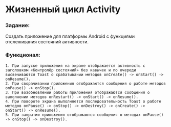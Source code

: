 # Жизненный цикл Activity

### Задание:

  Создать приложение для платформы Android с функциями отслеживания состояний активности.
  
### Функционал:

    1. При запуске приложения на экране отображается активность с заголовком «Контролёр состояний» без кавычек и по очереди высвечиваются Toast о срабатывании методов onCreate() -> onStart() -> onResume().
    2. При сворачивании приложения отображаются сообщения о работе методов onPause() -> onStop().
    3. При возобновлении работы приложения отображаются сообщения о выполнении методов onRestart() -> onStart() -> onResume().
    4. При повороте экрана выполняется последовательность Toast о работе методов onPause() -> onStop() -> onDestroy() -> onCreate() -> onStart() -> onResume().
    5. При закрытии приложения отображаются сообщения о методах onPause() -> onStop() -> onDestroy().
